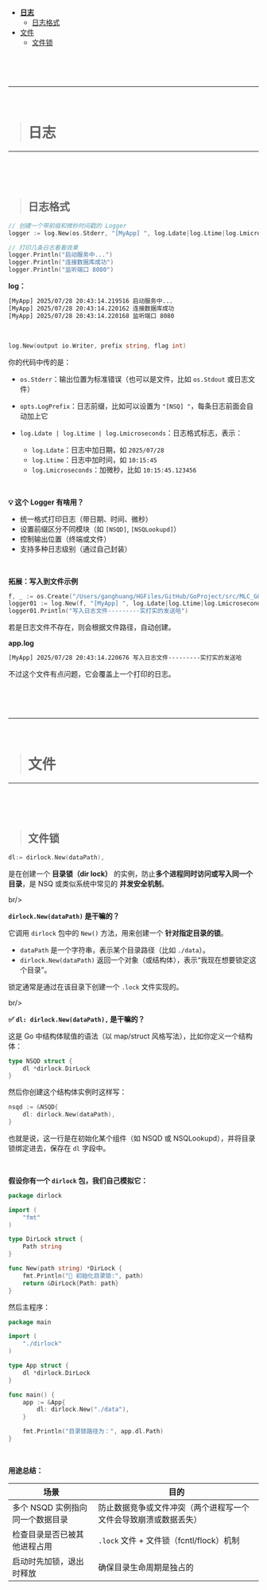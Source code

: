 - [**日志**](#日志)
	- [日志格式](#日志格式)
- [文件](#文件)
	- [文件锁](#文件锁)







<br/><br/><br/>

***
<br/>

> <h1 id="日志">日志</h1>


***
<br/><br/><br/>
> <h2 id="日志格式">日志格式</h2>

```go
// 创建一个带前缀和微秒时间戳的 Logger
logger := log.New(os.Stderr, "[MyApp] ", log.Ldate|log.Ltime|log.Lmicroseconds)

// 打印几条日志看看效果
logger.Println("启动服务中...")
logger.Println("连接数据库成功")
logger.Println("监听端口 8080")
```

**log：**

```sh
[MyApp] 2025/07/28 20:43:14.219516 启动服务中...
[MyApp] 2025/07/28 20:43:14.220162 连接数据库成功
[MyApp] 2025/07/28 20:43:14.220168 监听端口 8080
```

<br/>

```go
log.New(output io.Writer, prefix string, flag int)
```

你的代码中传的是：

* `os.Stderr`：输出位置为标准错误（也可以是文件，比如 `os.Stdout` 或日志文件）
* `opts.LogPrefix`：日志前缀，比如可以设置为 `"[NSQ] "`，每条日志前面会自动加上它
* `log.Ldate | log.Ltime | log.Lmicroseconds`：日志格式标志，表示：

  * `log.Ldate`：日志中加日期，如 `2025/07/28`
  * `log.Ltime`：日志中加时间，如 `10:15:45`
  * `log.Lmicroseconds`：加微秒，比如 `10:15:45.123456`


<br/>

**💡 这个 Logger 有啥用？**

* 统一格式打印日志（带日期、时间、微秒）
* 设置前缀区分不同模块（如 `[NSQD]`, `[NSQLookupd]`）
* 控制输出位置（终端或文件）
* 支持多种日志级别（通过自己封装）

<br/>

**拓展：写入到文件示例**

```go
f, _ := os.Create("/Users/ganghuang/HGFiles/GitHub/GoProject/src/MLC_GO/app.log")
logger01 := log.New(f, "[MyApp] ", log.Ldate|log.Ltime|log.Lmicroseconds)
logger01.Println("写入日志文件---------实打实的发送哈")
```


若是日志文件不存在，则会根据文件路径，自动创建。

**app.log**

```txt
[MyApp] 2025/07/28 20:43:14.220676 写入日志文件---------实打实的发送哈
```

不过这个文件有点问题，它会覆盖上一个打印的日志。


<br/><br/><br/>

***
<br/>

> <h1 id="文件">文件</h1>


***
<br/><br/><br/>
> <h2 id="文件锁">文件锁</h2>


```go
dl:= dirlock.New(dataPath),
```

是在创建一个 **目录锁（dir lock）** 的实例，防止**多个进程同时访问或写入同一个目录**，是 NSQ 或类似系统中常见的 **并发安全机制**。

br/>

 **`dirlock.New(dataPath)` 是干嘛的？**

它调用 `dirlock` 包中的 `New()` 方法，用来创建一个 **针对指定目录的锁**。

* `dataPath` 是一个字符串，表示某个目录路径（比如 `./data`）。
* `dirlock.New(dataPath)` 返回一个对象（或结构体），表示“我现在想要锁定这个目录”。

锁定通常是通过在该目录下创建一个 `.lock` 文件实现的。

br/> 

**✅ `dl: dirlock.New(dataPath),` 是干嘛的？**

这是 Go 中结构体赋值的语法（以 map/struct 风格写法），比如你定义一个结构体：

```go
type NSQD struct {
	dl *dirlock.DirLock
}
```

然后你创建这个结构体实例时这样写：

```go
nsqd := &NSQD{
	dl: dirlock.New(dataPath),
}
```

也就是说，这一行是在初始化某个组件（如 NSQD 或 NSQLookupd），并将目录锁绑定进去，保存在 `dl` 字段中。

<br/>

**假设你有一个 `dirlock` 包，我们自己模拟它：**

```go
package dirlock

import (
	"fmt"
)

type DirLock struct {
	Path string
}

func New(path string) *DirLock {
	fmt.Println("🔐 初始化目录锁:", path)
	return &DirLock{Path: path}
}
```

然后主程序：

```go
package main

import (
	"./dirlock"
)

type App struct {
	dl *dirlock.DirLock
}

func main() {
	app := &App{
		dl: dirlock.New("./data"),
	}

	fmt.Println("目录锁路径为：", app.dl.Path)
}
```

<br/> 

**用途总结：**

| 场景                  | 目的                               |
| ------------------- | -------------------------------- |
| 多个 NSQD 实例指向同一个数据目录 | 防止数据竞争或文件冲突（两个进程写一个文件会导致崩溃或数据丢失） |
| 检查目录是否已被其他进程占用      | `.lock` 文件 + 文件锁（fcntl/flock）机制  |
| 启动时先加锁，退出时释放        | 确保目录生命周期是独占的                     |


